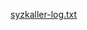 [syzkaller-log.txt](https://gitee.com/chenxiaosonggitee/tmp/blob/master/xfs/xfs-metadata-io-error-in-xfs_trans_read_buf_map/syzkaller-log.txt)

